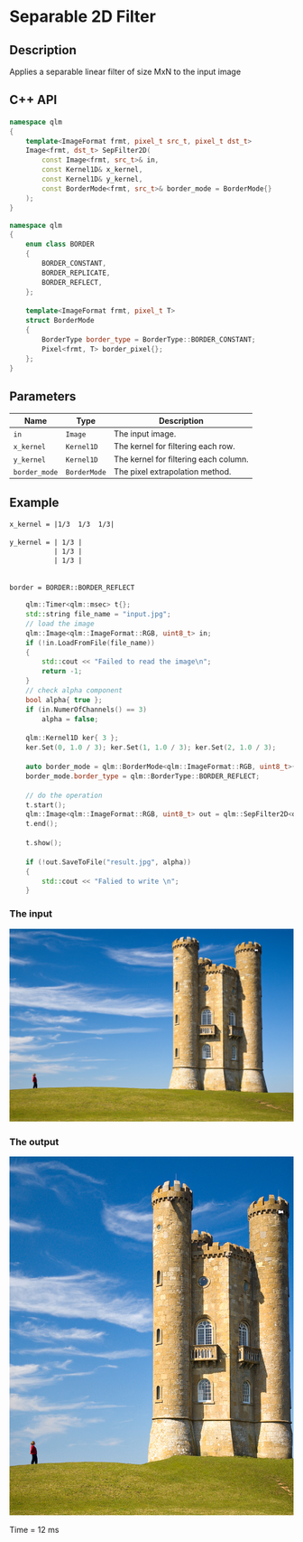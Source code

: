 # Separable 2D Filter 

## Description
Applies a separable linear filter of size MxN to the input image
## C++ API
```c++
namespace qlm
{
	template<ImageFormat frmt, pixel_t src_t, pixel_t dst_t>
	Image<frmt, dst_t> SepFilter2D(
		const Image<frmt, src_t>& in,
		const Kernel1D& x_kernel,
		const Kernel1D& y_kernel,
		const BorderMode<frmt, src_t>& border_mode = BorderMode{}
	);
}
```
```c++
namespace qlm
{
	enum class BORDER
	{
		BORDER_CONSTANT,
		BORDER_REPLICATE,
		BORDER_REFLECT,
	};

	template<ImageFormat frmt, pixel_t T>
	struct BorderMode
	{
		BorderType border_type = BorderType::BORDER_CONSTANT;
		Pixel<frmt, T> border_pixel{};
	};
}
```
## Parameters

| Name           | Type         | Description                                                                       |
|----------------|--------------|-----------------------------------------------------------------------------------|
| `in`           | `Image`      | The input image.                                                                  |
| `x_kernel`     | `Kernel1D`   | The kernel for filtering each row.                                                |
| `y_kernel`     | `Kernel1D`   | The kernel  for filtering each column.                                            |
| `border_mode`  | `BorderMode` | The pixel extrapolation method.                                                              |

## Example 
	x_kernel = |1/3  1/3  1/3|
	
	y_kernel = | 1/3 |
	           | 1/3 |
               | 1/3 |


	border = BORDER::BORDER_REFLECT

```c++
    qlm::Timer<qlm::msec> t{};
	std::string file_name = "input.jpg";
	// load the image
	qlm::Image<qlm::ImageFormat::RGB, uint8_t> in;
	if (!in.LoadFromFile(file_name))
	{
		std::cout << "Failed to read the image\n";
		return -1;
	}
	// check alpha component
	bool alpha{ true };
	if (in.NumerOfChannels() == 3)
		alpha = false;

	qlm::Kernel1D ker{ 3 };
	ker.Set(0, 1.0 / 3); ker.Set(1, 1.0 / 3); ker.Set(2, 1.0 / 3);

	auto border_mode = qlm::BorderMode<qlm::ImageFormat::RGB, uint8_t>{};
	border_mode.border_type = qlm::BorderType::BORDER_REFLECT;

	// do the operation
	t.start();
	qlm::Image<qlm::ImageFormat::RGB, uint8_t> out = qlm::SepFilter2D<qlm::ImageFormat::RGB, uint8_t, uint8_t>(in, ker, ker, border_mode);
	t.end();

	t.show();

	if (!out.SaveToFile("result.jpg", alpha))
	{
		std::cout << "Falied to write \n";
	}

```

### The input
![Input Image](input.jpg)
### The output
![Input Image](result.jpg)

Time = 12 ms
